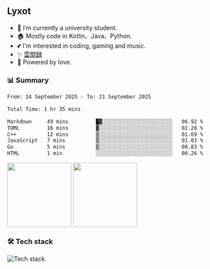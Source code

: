 ## Lyxot
- 🌱 I’m currently a university student.
- 🏠 Mostly code in Kotlin、Java、Python.
- 💕 I'm interested in coding, gaming and music.
- ✨ [雲間録](https://hyli.xyz)
- 🚀 Powered by love.

### 📊 Summary
<!--START_SECTION:waka-->

```txt
From: 14 September 2025 - To: 21 September 2025

Total Time: 1 hr 35 mins

Markdown     49 mins         █▓░░░░░░░░░░░░░░░░░░░░░░░   06.92 %
TOML         16 mins         ▓░░░░░░░░░░░░░░░░░░░░░░░░   02.28 %
C++          12 mins         ▒░░░░░░░░░░░░░░░░░░░░░░░░   01.69 %
JavaScript   7 mins          ▒░░░░░░░░░░░░░░░░░░░░░░░░   01.03 %
Go           5 mins          ▒░░░░░░░░░░░░░░░░░░░░░░░░   00.83 %
HTML         1 min           ░░░░░░░░░░░░░░░░░░░░░░░░░   00.26 %
```

<!--END_SECTION:waka-->

<p>
<img align="center" height="150" src="https://github-readme-stats.vercel.app/api?username=Lyxot&hide=issues&show_icons=true&hide_border=true&theme=transparent"/>
<img align="center" height="150" src="https://github-readme-stats.vercel.app/api/top-langs/?username=Lyxot&layout=compact&hide=javascript,html,css&hide_border=true&theme=transparent" />
</p>

### 🛠️ Tech stack
![Tech stack](https://skillicons.dev/icons?i=kotlin,java,py,cs,cpp,rust,docker,linux,windows,androidstudio,vscode&theme=light)
